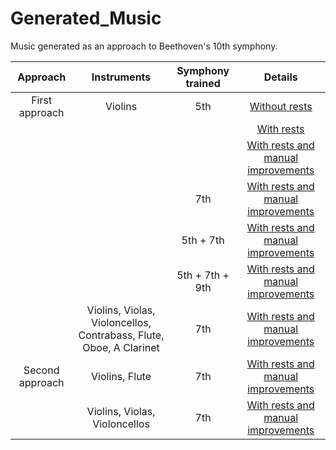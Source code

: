 # Generated_Music
Music generated as an approach to Beethoven's 10th symphony.

|      Approach     |       Instruments                              | Symphony trained |               Details              |
|:-----------------:|:----------------------------------------------------------------------:|:----------------:|:----------------------------------:|
|    First approach |                                    Violins                             |         5th      |            [Without rests](https://github.com/paulamlago/Generated_Music/blob/master/First%20approach/Violins-5th-NoRests.mp3)           |
|                   |                                                                        |                  |             [With rests](https://github.com/paulamlago/Generated_Music/blob/master/First%20approach/Violins-5th-WithRests.mp3)             |
|                   |                                                                        |                  | [With rests and manual improvements](https://github.com/paulamlago/Generated_Music/blob/master/First%20approach/Violins-5th-WithRestsAndManualImprovements.mp3) |
|                   |                                                                        |        7th       | [With rests and manual improvements](https://github.com/paulamlago/Generated_Music/blob/master/First%20approach/Violins-7th.mp3) |
|                   |                                                                        |     5th + 7th    | [With rests and manual improvements](https://github.com/paulamlago/Generated_Music/blob/master/First%20approach/Violins-5th%2B7th.mp3) |
|                   |                                                                        |  5th + 7th + 9th | [With rests and manual improvements](https://github.com/paulamlago/Generated_Music/blob/master/First%20approach/Violins-5th%2B7th%2B9th.mp3) |
|                   |  Violins, Violas, Violoncellos,  Contrabass, Flute, Oboe,  A Clarinet  |        7th       | [With rests and manual improvements](https://github.com/paulamlago/Generated_Music/blob/master/First%20approach/Violins%2CViolas%2CVioloncellos%2CContrabasses%2CFlute%2COboe%2CClarinet-7th.mp3) |
|  Second approach  |                             Violins, Flute                             |        7th       | [With rests and manual improvements](https://github.com/paulamlago/Generated_Music/blob/master/Second%20approach/Flute%2CViolins.mp3) |
|                   |                      Violins, Violas, Violoncellos                     |        7th       | [With rests and manual improvements](https://github.com/paulamlago/Generated_Music/blob/master/Second%20approach/Violins%2CViolas%2CVioloncellos.mp3) |
